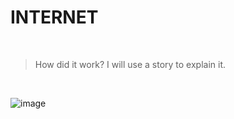 # INTERNET

<br/>

> How did it work? I will use a story to explain it.

<br/>

 ![image](https://github.com/uwxuan/rookie-project/blob/main/internet/1.internet.png)